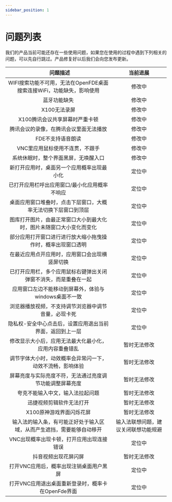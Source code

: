 ```yaml
---
sidebar_position: 1
---
```


# 问题列表

我们的产品当前可能还存在一些使用问题，如果您在使用的过程中遇到下列相关的问题，可以先自行跳过。产品修复好以后我们会向您发布更新。

|   问题描述 | 当前进展 | 
| :----: | :----: | 
WIFI搜索功能不可用，无法在OpenFDE桌面搜索连接WiFi，功能缺失，影响使用|修改中
蓝牙功能缺失|修改中
X100无法录屏|修改中
X100腾讯会议共享屏幕时严重卡顿|修改中
腾讯会议的录像，在腾讯会议里面无法播放|修改中
FDE不支持语音朗读|修改中
VNC里应用鼠标使用不连贯，不跟手|修改中	
系统休眠时，整个界面黑屏，无唤醒入口|修改中			
新打开应用时，桌面另一个应用概率出现最小化|定位中		
已打开应用栏呼出应用窗口/最小化应用概率不响应|定位中		
桌面应用窗口堆叠时，点击下层窗口，大概率无法切换下层窗口到顶层|定位中		
图库打开图片，由最正常窗口大小到最大化时，图片未随窗口大小变化而变化|定位中	
部分应用打开窗口进行进行放大缩小拖曳操作时，概率出现窗口透明|定位中	
在最近应用点开应用时，应用窗口会出现横竖屏切换|定位中	
已打开应用栏，多个应用鼠标右键弹出关闭弹窗不消失，而是重叠在一起|定位中	
应用窗口左边不能移动到屏幕外，体验与windows桌面不一致|定位中		
浏览器播放视频，不支持调节浏览器中调节音量，必现卡死|定位中
隐私权-安全中心点击后，设置应用退出当前界面，返回到上一层|定位中			
修改显示大小后，应用无法最大化最小化，应用内容重叠错乱|暂时无法修改
调节字体大小时，动效概率会异常闪一下，动效不流畅，影响体验|暂时无法修改	
屏幕亮度与实际亮度不符，无法通过亮度调节功能调整屏幕亮度|暂时无法修改			
夸克不能输入中文，输入法拉起问题|暂时无法修改
迅捷视频剪辑软件无法打开|暂时无法修改
X100原神游戏界面闪烁花屏|暂时无法修改
输入法的输入条，有可能正好处于输入区域，从而产生遮挡，需要能够自动移开|输入法联想问题，建议关闭联想功能规避	
VNC出现概率出现卡顿，打开应用出现连接错误|定位中
抖音视频出现花屏闪屏|暂时无法修改
打开VNC应用后，概率出现注销桌面用户黑屏|定位中
打开VNC应用退出桌面重新登录时，概率卡在OpenFde界面|定位中